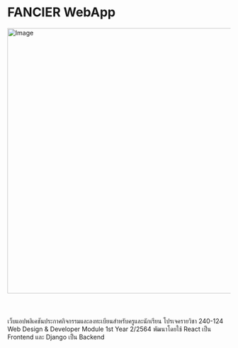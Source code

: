 # FANCIER WebApp
<img width="1540" height="600" alt="Image" src="https://github.com/user-attachments/assets/ddd530fe-1cf9-4eb4-b5aa-c249477f5487" style="margin-bottom: 40px;" />

เว็บแอปพลิเคชันประกาศกิจกรรมและลงทะเบียนสำหรับครูและนักเรียน โปรเจครายวิชา 240-124 Web Design & Developer Module 1st Year 2/2564 พัฒนาโดยใช้ React เป็น Frontend และ Django เป็น Backend